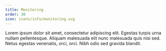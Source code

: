 ```yaml
---
title: Monitoring
order: 30
icon: icons/info/monitoring.svg
---
```

Lorem ipsum dolor sit amet, consectetur adipiscing elit. Egestas turpis urna nullam pellentesque. Aliquam malesuada elit nunc malesuada quis nisi sed. Netus egestas venenatis, orci, orci. Nibh odio sed gravida blandit.